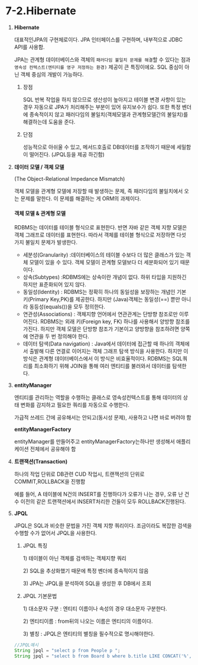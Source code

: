 # 7-2.Hibernate

1.  **Hibernate**&#x20;

    대표적인JPA의 구현체로이다. JPA 인터페이스를 구현하며, 내부적으로 JDBC API를 사용함.

    JPA는 관계형 데이터베이스와 객체의 `패러다임 불일치 문제를 해결`할 수 있다는 점과 `영속성 컨텍스트(엔티티를 영구 저정하는 환경)` 제공이 큰 특징이에요. SQL 중심이 아닌 객체 중심의 개발이 가능하다.

    1.  장점

        SQL 반복 작업을 하지 않으므로 생산성이 높아지고 테이블 변경 사항이 있는 경우 자동으로 JPA가 처리해주는 부분이 있어 유지보수가 쉽다. 또한 특정  벤더에 종속적이지 않고 패러다임의 불일치(객체모델과 관계형모델간의 불일치)를 해결하는데 도움을 준다.&#x20;
    2.  단점

        성능적으로 아쉬울 수 있고, 메서드호출로 DB데이터를 조작하기 때문에 세밀함이 떨어진다. (JPQL등을 제공 하긴함)
2.  **데이터 모델 / 객체 모델**

    (The Object-Relational Impedance Mismatch)

    객체 모델을 관계형 모델에 저장할 때 발생하는 문제, 즉 패러다임의 불일치에서 오는 문제를 말한다. 이 문제를 해결하는 게 ORM의 과제이다.

    #### 객체 모델 & 관계형 모델

    RDBMS는 데이터를 테이블 형식으로 표현한다. 반면 자바 같은 객체 지향 모델은 객체 그래프로 데이터를 표현한다. 따라서 객체를 테이블 형식으로 저장하면 다섯 가지 불일치 문제가 발생한다.

    * 세분성(Granularity) :데이터베이스의 테이블 수보다 더 많은 클래스가 있는 객체 모델이 있을 수 있다. 객체 모델이 관계형 모델보다 더 세분화되어 있기 때문이다.
    * 상속(Subtypes) :RDBMS에는 상속이란 개념이 없다. 하위 타입을 지원하긴 하지만 표준화되어 있지 않다.&#x20;
    * 동일성(Identity) : RDBMS는 정확히 하나의 동일성을 보장하는 개념인 기본 키(Primary Key,PK)를 제공한다. 하지만 (Java)객체는 동일성(==) 뿐만 아니라 동등성(equals())을 모두 정의한다.
    * 연관성(Associations) : 객체지향 언어에서 연관관계는 단방향 참조로만 이루어진다. RDBMS는 외래 키(Foreign key, FK) 하나를 사용해서 양방향 참조를 가진다. 하지만 객체 모델은 단방향 참조가 기본이고 양방향을 참조하려면 양쪽에 연관을 두 번 정의해야 한다.
    * 데이터 탐색(Data navigation) : Java에서 데이터에 접근할 때 하나의 객체에서 출발해 다른 연결로 이어지는 객체 그래프 탐색 방식을 사용한다. 하지만 이 방식은 관계형 데이터베이스에서 이 방식은 비효율적이다. RDBMS는 SQL쿼리를 최소화하기 위해 JOIN을 통해 여러 엔티티를 불러와서 데이터를 탐색한다.
3.  **entityManager**

    엔티티를 관리하는 역할을 수행하는 클래스로 영속성컨텍스트를 통해 데이터의 상태 변화를 감지하고 필요한 쿼리를 자동으로 수행한다.

    가급적 쓰레드 간에 공유해서는 안되고(동시성 문제), 사용하고 나면 바로 버려야 함

    **entityManagerFactory**&#x20;

    entityManager를 만들어주고 entityManagerFactory는하나만 생성해서 애플리케이션 전체에서 공유해야 함
4.  **트랜잭션(Transaction)**

    하나의 작업 단위로 DB관련 CUD 작업시, 트랜잭션의 단위로 COMMIT,ROLLBACK을 진행함

    예를 들어, A 테이블에 N건의 INSERT를 진행하다가 오류가 나는 경우, 오류 난 건수 이전의 같은 트랜잭션에서 INSERT처리한 건들이 모두 ROLLBACK진행된다.


5.  **JPQL**

    JPQL은 SQL과 비슷한 문법을 가진 객체 지향 쿼리이다. 조금이라도 복잡한 검색을 수행할 수가 없어서 JPQL을 사용한다.

    1.  JPQL 특징

        1\) 테이블이 아닌 객체를 검색하는 객체지향 쿼리

        2\) SQL을 추상화했기 때문에 특정 벤더에 종속적이지 않음

        3\) JPA는 JPQL을 분석하여 SQL을 생성한 후 DB에서 조회
    2.  JPQL 기본문법

        1\)  대소문자 구분 : 엔티티 이름이나 속성의 경우 대소문자 구분한다.

        2\) 엔티티이름 : from뒤의 나오는 이름은 엔티티의 이름이다.

        3\) 별칭 : JPQL은 엔티티의 별칭을 필수적으로 명시해야한다.

    ```java
    //JPQL예시
    String jpql = "select p from People p ";
    String jpql = "select b from Board b where b.title LIKE CONCAT('%',:kwd,'%') ";
    ```

